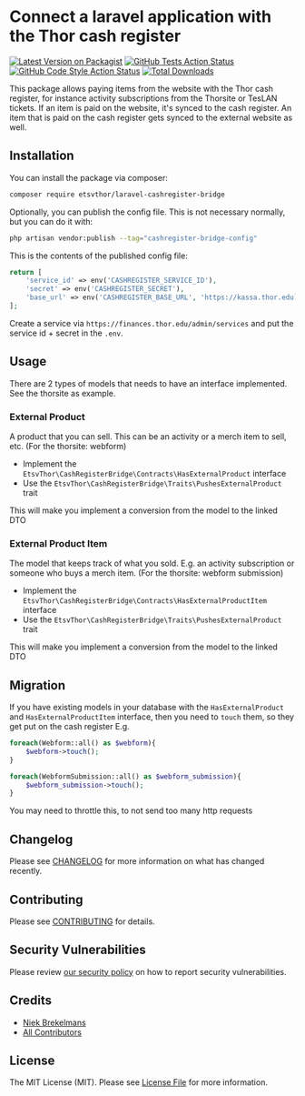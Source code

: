 # Connect a laravel application with the Thor cash register

[![Latest Version on Packagist](https://img.shields.io/packagist/v/etsvthor/laravel-cashregister-bridge.svg?style=flat-square)](https://packagist.org/packages/etsvthor/laravel-cashregister-bridge)
[![GitHub Tests Action Status](https://img.shields.io/github/actions/workflow/status/etsvthor/laravel-cashregister-bridge/run-tests.yml?branch=main&label=tests&style=flat-square)](https://github.com/etsvthor/laravel-cashregister-bridge/actions?query=workflow%3Arun-tests+branch%3Amain)
[![GitHub Code Style Action Status](https://img.shields.io/github/actions/workflow/status/etsvthor/laravel-cashregister-bridge/fix-php-code-style-issues.yml?branch=main&label=code%20style&style=flat-square)](https://github.com/etsvthor/laravel-cashregister-bridge/actions?query=workflow%3A"Fix+PHP+code+style+issues"+branch%3Amain)
[![Total Downloads](https://img.shields.io/packagist/dt/etsvthor/laravel-cashregister-bridge.svg?style=flat-square)](https://packagist.org/packages/etsvthor/laravel-cashregister-bridge)

This package allows paying items from the website with the Thor cash register, for instance activity subscriptions from the Thorsite or TesLAN tickets. If an item is paid on the website, it's synced to the cash register. An item that is paid on the cash register gets synced to the external website as well.

## Installation

You can install the package via composer:

```bash
composer require etsvthor/laravel-cashregister-bridge
```

Optionally, you can publish the config file. This is not necessary normally, but you can do it with:

```bash
php artisan vendor:publish --tag="cashregister-bridge-config"
```

This is the contents of the published config file:

```php
return [
    'service_id' => env('CASHREGISTER_SERVICE_ID'),
    'secret' => env('CASHREGISTER_SECRET'),
    'base_url' => env('CASHREGISTER_BASE_URL', 'https://kassa.thor.edu`'),
];
```

Create a service via `https://finances.thor.edu/admin/services` and put the service id + secret in the `.env`.

## Usage
There are 2 types of models that needs to have an interface implemented. See the thorsite as example. 

### External Product
A product that you can sell. This can be an activity or a merch item to sell, etc.
(For the thorsite: webform)
- Implement the `EtsvThor\CashRegisterBridge\Contracts\HasExternalProduct` interface
- Use the `EtsvThor\CashRegisterBridge\Traits\PushesExternalProduct` trait

This will make you implement a conversion from the model to the linked DTO

### External Product Item
The model that keeps track of what you sold. E.g. an activity subscription or someone who buys a merch item.
(For the thorsite: webform submission)
- Implement the `EtsvThor\CashRegisterBridge\Contracts\HasExternalProductItem` interface
- Use the `EtsvThor\CashRegisterBridge\Traits\PushesExternalProduct` trait

This will make you implement a conversion from the model to the linked DTO

## Migration
If you have existing models in your database with the `HasExternalProduct` and `HasExternalProductItem` interface, then you need to `touch` them, so they get put on the cash register E.g.
```php
foreach(Webform::all() as $webform){
    $webform->touch();
}

foreach(WebformSubmission::all() as $webform_submission){
    $webform_submission->touch();
}
```
You may need to throttle this, to not send too many http requests

## Changelog

Please see [CHANGELOG](CHANGELOG.md) for more information on what has changed recently.

## Contributing

Please see [CONTRIBUTING](CONTRIBUTING.md) for details.

## Security Vulnerabilities

Please review [our security policy](../../security/policy) on how to report security vulnerabilities.

## Credits

- [Niek Brekelmans](https://github.com/niekbr)
- [All Contributors](../../contributors)

## License

The MIT License (MIT). Please see [License File](LICENSE.md) for more information.
